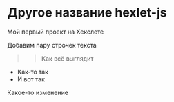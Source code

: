 # Другое название hexlet-js

Мой первый проект на Хекслете

Добавим пару строчек текста

>> Как всё выглядит

- Как-то так
- И вот так

Какое-то изменение